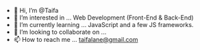 - 👋 Hi, I’m @Taifa
- 👀 I’m interested in ... Web Development (Front-End & Back-End)
- 🌱 I’m currently learning ... JavaScript and a few JS frameworks.
- 💞️ I’m looking to collaborate on ...
- 📫 How to reach me ... taifalane@gmail.com

<!---
Taifa/Taifa is a ✨ special ✨ repository because its `README.md` (this file) appears on your GitHub profile.
You can click the Preview link to take a look at your changes.
--->
